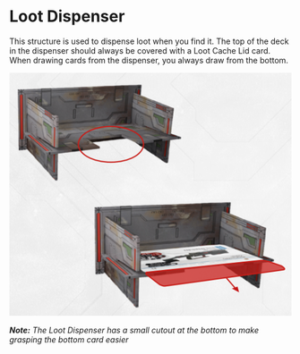 # Loot Dispenser

This structure is used to dispense loot
when you find it. The top of the deck
in the dispenser should always be covered with a Loot Cache Lid card. When drawing cards from the dispenser, you
always draw from the bottom.

![Loot Dispenser](img/loot-dispenser.png)

***Note:** The Loot Dispenser has a small cutout at
the bottom to make grasping the bottom card
easier*